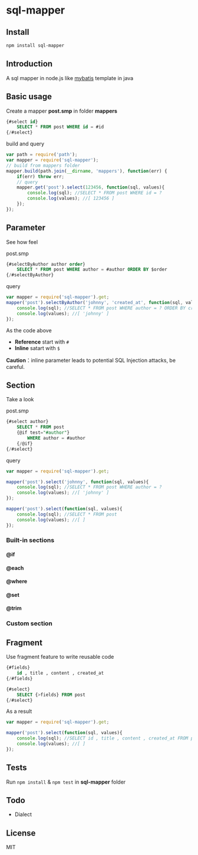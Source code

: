 # sql-mapper

## Install

```bash
npm install sql-mapper
```
## Introduction
A sql mapper in node.js like [mybatis](http://mybatis.org) template in java

## Basic usage

Create a mapper **post.smp** in folder **mappers**
```sql
{#select id}
    SELECT * FROM post WHERE id = #id
{/#select}
```

build and query
```js
var path = require('path');
var mapper = require('sql-mapper');
// build from mappers folder
mapper.build(path.join(__dirname, 'mappers'), function(err) {
    if(err) throw err;
    // query
    mapper.get('post').select(123456, function(sql, values){
        console.log(sql); //SELECT * FROM post WHERE id = ?
        console.log(values); //[ 123456 ]
    });
});
```

## Parameter
See how feel

post.smp
```sql
{#selectByAuthor author order}
    SELECT * FROM post WHERE author = #author ORDER BY $order
{/#selectByAuthor}
```
query
```js
var mapper = require('sql-mapper').get;
mapper('post').selectByAuthor('johnny', 'created_at', function(sql, values){
    console.log(sql); //SELECT * FROM post WHERE author = ? ORDER BY created_at
    console.log(values); //[ 'johnny' ]
});
```
As the code above
* **Reference** start with `#`
* **Inline** satart with `$`

**Caution**：inline parameter leads to potential SQL Injection attacks, be careful.

## Section
Take a look

post.smp
```sql
{#select author}
    SELECT * FROM post
    {@if test="#author"}
        WHERE author = #author
    {/@if}
{/#select}
```
query
```js
var mapper = require('sql-mapper').get;

mapper('post').select('johnny', function(sql, values){
    console.log(sql); //SELECT * FROM post WHERE author = ?
    console.log(values); //[ 'johnny' ]
});

mapper('post').select(function(sql, values){
    console.log(sql); //SELECT * FROM post
    console.log(values); //[ ]
});
```

### Built-in sections
#### @if
#### @each
#### @where
#### @set
#### @trim

### Custom section

## Fragment
Use fragment feature to write reusable code

```sql
{#fields}
    id , title , content , created_at
{/#fields}

{#select}
    SELECT {>fields} FROM post
{/#select}
```
As a result
```js
var mapper = require('sql-mapper').get;

mapper('post').select(function(sql, values){
    console.log(sql); //SELECT id , title , content , created_at FROM post
    console.log(values); //[ ]
});
```

## Tests
Run `npm install` & `npm test` in **sql-mapper** folder

## Todo
* Dialect

## License
MIT
